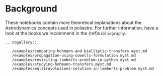 # Background

These notebooks contain more theoretical explanations
about the Astrodynamics concepts used in poliastro.
For further information,
have a look at the books we recommend in the {ref}`bibliography`.

```{eval-rst}
.. nbgallery::

   /examples/comparing-hohmann-and-bielliptic-transfers.myst.md
   /examples/propagation-using-cowells-formulation.myst.md
   /examples/revisiting-lamberts-problem-in-python.myst.md
   /examples/studying-hohmann-transfers.myst.md
   /examples/multirevolutions-solution-in-lamberts-problem.myst.md

```
